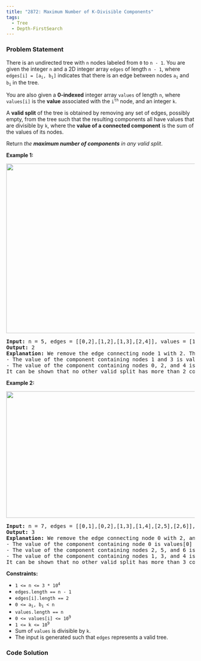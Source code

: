 ```yaml
---
title: "2872: Maximum Number of K-Divisible Components"
tags:
  - Tree
  - Depth-FirstSearch
---
```

### Problem Statement

<p>There is an undirected tree with <code>n</code> nodes labeled from <code>0</code> to <code>n - 1</code>. You are given the integer <code>n</code> and a 2D integer array <code>edges</code> of length <code>n - 1</code>, where <code>edges[i] = [a<sub>i</sub>, b<sub>i</sub>]</code> indicates that there is an edge between nodes <code>a<sub>i</sub></code> and <code>b<sub>i</sub></code> in the tree.</p>

<p>You are also given a <strong>0-indexed</strong> integer array <code>values</code> of length <code>n</code>, where <code>values[i]</code> is the <strong>value</strong> associated with the <code>i<sup>th</sup></code> node, and an integer <code>k</code>.</p>

<p>A <strong>valid split</strong> of the tree is obtained by removing any set of edges, possibly empty, from the tree such that the resulting components all have values that are divisible by <code>k</code>, where the <strong>value of a connected component</strong> is the sum of the values of its nodes.</p>

<p>Return <em>the <strong>maximum number of components</strong> in any valid split</em>.</p>


<p><strong class="example">Example 1:</strong></p>
<img alt="" src="https://assets.leetcode.com/uploads/2023/08/07/example12-cropped2svg.jpg" style="width: 1024px; height: 453px;" />
<pre>
<strong>Input:</strong> n = 5, edges = [[0,2],[1,2],[1,3],[2,4]], values = [1,8,1,4,4], k = 6
<strong>Output:</strong> 2
<strong>Explanation:</strong> We remove the edge connecting node 1 with 2. The resulting split is valid because:
- The value of the component containing nodes 1 and 3 is values[1] + values[3] = 12.
- The value of the component containing nodes 0, 2, and 4 is values[0] + values[2] + values[4] = 6.
It can be shown that no other valid split has more than 2 connected components.</pre>

<p><strong class="example">Example 2:</strong></p>
<img alt="" src="https://assets.leetcode.com/uploads/2023/08/07/example21svg-1.jpg" style="width: 999px; height: 338px;" />
<pre>
<strong>Input:</strong> n = 7, edges = [[0,1],[0,2],[1,3],[1,4],[2,5],[2,6]], values = [3,0,6,1,5,2,1], k = 3
<strong>Output:</strong> 3
<strong>Explanation:</strong> We remove the edge connecting node 0 with 2, and the edge connecting node 0 with 1. The resulting split is valid because:
- The value of the component containing node 0 is values[0] = 3.
- The value of the component containing nodes 2, 5, and 6 is values[2] + values[5] + values[6] = 9.
- The value of the component containing nodes 1, 3, and 4 is values[1] + values[3] + values[4] = 6.
It can be shown that no other valid split has more than 3 connected components.
</pre>


<p><strong>Constraints:</strong></p>

<ul>
	<li><code>1 &lt;= n &lt;= 3 * 10<sup>4</sup></code></li>
	<li><code>edges.length == n - 1</code></li>
	<li><code>edges[i].length == 2</code></li>
	<li><code>0 &lt;= a<sub>i</sub>, b<sub>i</sub> &lt; n</code></li>
	<li><code>values.length == n</code></li>
	<li><code>0 &lt;= values[i] &lt;= 10<sup>9</sup></code></li>
	<li><code>1 &lt;= k &lt;= 10<sup>9</sup></code></li>
	<li>Sum of <code>values</code> is divisible by <code>k</code>.</li>
	<li>The input is generated such that <code>edges</code> represents a valid tree.</li>
</ul>


### Code Solution

```python

```
